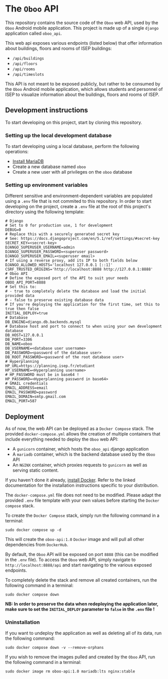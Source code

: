 # The `Oboo` API

This repository contains the source code of the `Oboo` web API, used by the `Oboo` Android mobile application.
This project is made up of a single `django` application called `oboo_api`.

This web api exposes various endpoints (listed below) that offer information about buildings, floors and rooms of ISEP buildings:
- `/api/buildings`
- `/api/floors`
- `/api/rooms`
- `/api/timeslots`

This API is not meant to be exposed publicly, but rather to be consumed by the `Oboo` Android mobile application, which allows
students and personnel of ISEP to visualize information about the buildings, floors and rooms of ISEP.

## Development instructions

To start developing on this project, start by cloning this repository.

### Setting up the local development database

To start developing using a local database, perform the following operations:
- [Install MariaDB](https://mariadb.org/download/?t=repo-config)
- Create a new database named `oboo`
- Create a new user with all privileges on the `oboo` database

### Setting up environment variables

Different sensitive and environment-dependent variables are populated using a `.env` file that is not commited to this repository.
In order to start developing on the project, create a `.env` file at the root of this project's directory using the following template:
```properties
# Django
# Set to 0 for production use, 1 for development
DEBUG=0
# Replace this with a securely generated secret key
# See: https://docs.djangoproject.com/en/5.1/ref/settings/#secret-key
SECRET_KEY=<secret-key>
DJANGO_SUPERUSER_USERNAME=admin
DJANGO_SUPERUSER_PASSWORD=<superuser password>
DJANGO_SUPERUSER_EMAIL=<superuser email>
# If using a reverse proxy, add its IP to both fields below
DJANGO_ALLOWED_HOSTS='localhost 127.0.0.1 [::1]'
CSRF_TRUSTED_ORIGINS='http://localhost:8888 http://127.0.0.1:8888'
# Oboo API
# Define the exposed port of the API to suit your needs
OBOO_API_PORT=8888
# Set this to:
# - true to completely delete the database and load the initial provided data
# - false to preserve existing database data
# If you're deploying the application for the first time, set this to true then false
INITIAL_DEPLOY=true
# Database
DB_ENGINE=django.db.backends.mysql
# Database host and port to connect to when using your own development database
DB_HOST=127.0.0.1
DB_PORT=3306
DB_NAME=oboo
DB_USERNAME=<database user username>
DB_PASSWORD=<password of the database user>
DB_ROOT_PASSWORD=<password of the root database user>
# Hyperplanning
HP_URL=https://planning.isep.fr/etudiant
HP_USERNAME=<Hyperplanning username>
# HP_PASSWORD must be in base64 !
HP_PASSWORD=<Hyperplanning password in base64>
# GMAIL credentials
EMAIL_ADDRESS=email
EMAIL_PASSWORD=password 
EMAIL_DOMAIN=smtp.gmail.com
EMAIL_PORT=587
```

## Deployment

As of now, the web API can be deployed as a `Docker Compose` stack. The provided `docker-compose.yml` allows the creation of multiple containers that include everything needed to deploy the `Oboo` web API:
- A `gunicorn` container, which hosts the `oboo_api` django application
- A `mariadb` container, which is the backend database used by the `Oboo` API
- An `NGINX` container, which proxies requests to `gunicorn` as well as serving static content.

If you haven't done it already, [install Docker](https://docs.docker.com/engine/install/). Refer to the linked documentation for the installation instructions specific to your distribution.

The `docker-compose.yml` file does not need to be modified. Please adapt the provided `.env` file template with your own values before starting the `Docker compose` stack.

To create the `Docker Compose` stack, simply run the following command in a terminal:
```shell
sudo docker compose up -d
```

This will create the `oboo-api:1.0` `Docker` image and will pull all other dependencies from `DockerHub`.

By default, the `Oboo` API will be exposed on port `8888` (this can be modified in the `.env` file). To access the `Oboo` web API, simply navigate to `http://localhost:8888/api` and start navigating to the various exposed endpoints.

To completely delete the stack and remove all created containers, run the following command in a terminal:
```shell
sudo docker compose down
```

**NB: In order to preserve the data when redeploying the application later, make sure to set the `INITIAL_DEPLOY` parameter to `false` in the `.env` file !**

### Uninstallation

If you want to undeploy the application as well as deleting all of its data, run the following command:
```shell
sudo docker compose down -v --remove-orphans
```

If you wish to remove the images pulled and created by the `Oboo` API, run the following command in a terminal:
```shell
sudo docker image rm oboo-api:1.0 mariadb:lts nginx:stable
```
